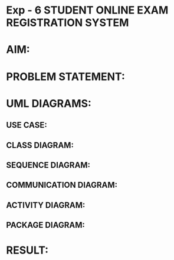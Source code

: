 # Exp - 6 STUDENT ONLINE EXAM REGISTRATION SYSTEM

# AIM:

# PROBLEM STATEMENT:

# UML DIAGRAMS:
## USE CASE:
## CLASS DIAGRAM:
## SEQUENCE DIAGRAM:
## COMMUNICATION DIAGRAM:
## ACTIVITY DIAGRAM:
## PACKAGE DIAGRAM:

# RESULT:
